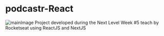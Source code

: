 # podcastr-React
![mainImage](https://res.cloudinary.com/dloadb2bx/image/upload/v1619793000/podcastr1_ew3ee9.png)
Project developed during the Next Level Week #5 teach by Rocketseat using ReactJS and NextJS
